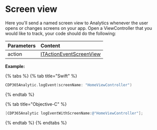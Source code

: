 # Screen view

Here you'll send a named screen view to Analytics whenever the user opens or changes screens on your app. Open a ViewController that you would like to track, your code should do the following:

|  **Parameters** |  **Content** |
| :--- | :--- |
| action |  [ITActionEventScreenView](../tracking-event/log-event.md) |

 **Example:**

{% tabs %}
{% tab title="Swift" %}
```swift
CDP365Analytic.logEvent(screenName: "HomeViewController")
```
{% endtab %}

{% tab title="Objective-C" %}
```objectivec
[CDP365Analytic logEventWithScreenName:@"HomeViewController"];
```
{% endtab %}
{% endtabs %}

